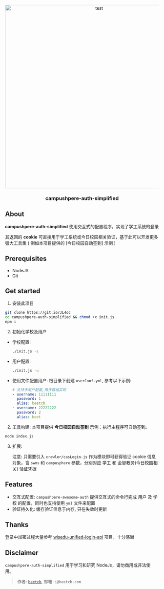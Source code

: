 <p align="center">
  <a href="https://github.com/beetcb/campushpere-auth-simplified">
    <img src="https://i.imgur.com/vxSM6Nm.gif" alt="test" width="600">
  </a>

  <h3 align="center">campushpere-auth-simplified</h3>
</p>


## About

**campushpere-auth-simplified** 使用交互式的配置程序，实现了学工系统的登录

其返回的 **cookie** 可直接用于学工系统或今日校园相关验证，基于此可以开发更多强大工具集 ( 例如本项目提供的 [今日校园自动签到] 示例 )

## Prerequisites

- NodeJS
- Git

## Get started

1. 安装此项目

```sh
git clone https://git.io/JL4oc
cd campushpere-auth-simplified && chmod +x init.js
npm i
```

2. 初始化学校及用户

- 学校配置:

  ```sh
  ./init.js -s
  ```

- 用户配置:

  ```sh
  ./init.js -u

  ```

- 使用文件配置用户: 根目录下创建 `userConf.yml`, 参考以下示例:

  ```yml
  # 支持多用户配置,用多数组实现
  - username: 11111111
    password: 1
    alias: beetcb
  - username: 22222222
    password: 2
    alias: beet
  ```

2. 工具构建:
   本项目提供 **今日校园自动签到** 示例：执行主程序可自动签到。

```sh
node index.js
```
3. 扩展:

   注意: 只需要引入 `crawler/casLogin.js` 作为模块即可获得验证 cookie 信息对象，含 `swms` 和 `campusphere` 参数，分别对应 学工 和 金智教务(今日校园相关) 验证凭据
  

## Features

- 交互式配置: `campushpere-awesome-auth` 提供交互式的命令行完成 用户 及 学校 的配置，同时也支持使用 `yml` 文件来配置
- 验证持久化: 缓存验证信息于内存, 只在失效时更新

## Thanks

登录中加密过程大量参考 [wisedu-unified-login-api](https://github.com/ZimoLoveShuang/wisedu-unified-login-api) 项目，十分感谢

## Disclaimer

`campushpere-auth-simplified` 用于学习和研究 NodeJs，请勿商用或非法使用。

> 作者: [`beetcb`](https://www.beetcb.com), 邮箱: `i@beetcb.com`
